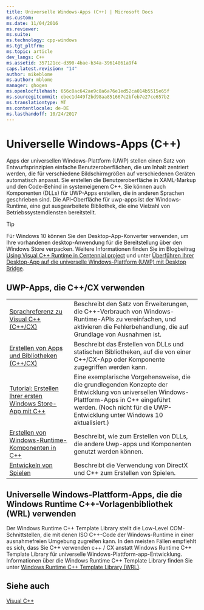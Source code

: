 ```yaml
---
title: Universelle Windows-Apps (C++) | Microsoft Docs
ms.custom: 
ms.date: 11/04/2016
ms.reviewer: 
ms.suite: 
ms.technology: cpp-windows
ms.tgt_pltfrm: 
ms.topic: article
dev_langs: C++
ms.assetid: 357121cc-d390-4bae-b34a-39614861a9f4
caps.latest.revision: "14"
author: mikeblome
ms.author: mblome
manager: ghogen
ms.openlocfilehash: 656c8ac642ae9c8a6a76e1ed52ca014b5515e65f
ms.sourcegitcommit: ebec1d449f2bd98aa851667c2bfeb7e27ce657b2
ms.translationtype: MT
ms.contentlocale: de-DE
ms.lasthandoff: 10/24/2017
---
```

# <a name="universal-windows-apps-c"></a>Universelle Windows-Apps (C++)
Apps der universellen Windows-Plattform (UWP) stellen einen Satz von Entwurfsprinzipien einfache Benutzeroberflächen, die um Inhalt zentriert werden, die für verschiedene Bildschirmgrößen auf verschiedenen Geräten automatisch anpasst. Sie erstellen die Benutzeroberfläche in XAML-Markup und den Code-Behind in systemeigenem C++. Sie können auch Komponenten (DLLs) für UWP-Apps erstellen, die in anderen Sprachen geschrieben sind. Die API-Oberfläche für uwp-apps ist der Windows-Runtime, eine gut ausgearbeitete Bibliothek, die eine Vielzahl von Betriebssystemdiensten bereitstellt.  

> [!TIP]  
> Für Windows 10 können Sie den Desktop-App-Konverter verwenden, um Ihre vorhandenen desktop-Anwendung für die Bereitstellung über den Windows Store verpacken. Weitere Informationen finden Sie im Blogbeitrag [Using Visual C++ Runtime in Centennial project](https://blogs.msdn.microsoft.com/vcblog/2016/07/07/using-visual-c-runtime-in-centennial-project) und unter [Überführen Ihrer Desktop-App auf die universelle Windows-Plattform (UWP) mit Desktop Bridge](https://msdn.microsoft.com/en-us/windows/uwp/porting/desktop-to-uwp-root).
  
  
## <a name="uwp-apps-that-use-ccx"></a>UWP-Apps, die C++/CX verwenden  
  
|||  
|-|-|  
|[Sprachreferenz zu Visual C++ (C++/CX)](../cppcx/visual-c-language-reference-c-cx.md)|Beschreibt den Satz von Erweiterungen, die C++-Verbrauch von Windows-Runtime-APIs zu vereinfachen, und aktivieren die Fehlerbehandlung, die auf Grundlage von Ausnahmen ist.|  
|[Erstellen von Apps und Bibliotheken (C++/CX)](../cppcx/building-apps-and-libraries-c-cx.md)|Beschreibt das Erstellen von DLLs und statischen Bibliotheken, auf die von einer C++/CX-App oder Komponente zugegriffen werden kann.|  
|[Tutorial: Erstellen Ihrer ersten Windows Store-App mit C++](https://docs.microsoft.com/en-us/windows/uwp/get-started/create-a-basic-windows-10-app-in-cpp)|Eine exemplarische Vorgehensweise, die die grundlegenden Konzepte der Entwicklung von universellen Windows-Plattform-Apps in C++ eingeführt werden. (Noch nicht für die UWP-Entwicklung unter Windows 10 aktualisiert.)|  
|[Erstellen von Windows-Runtime-Komponenten in C++](https://docs.microsoft.com/en-us/windows/uwp/winrt-components/creating-windows-runtime-components-in-cpp)|Beschreibt, wie zum Erstellen von DLLs, die andere Uwp-apps und Komponenten genutzt werden können.|  
|[Entwickeln von Spielen](https://docs.microsoft.com/en-us/windows/uwp/gaming/)|Beschreibt die Verwendung von DirectX und C++ zum Erstellen von Spielen.|  
  
## <a name="universal-windows-platform-apps-that-use-the-windows-runtime-c-template-library-wrl"></a>Universelle Windows-Plattform-Apps, die die Windows Runtime C++-Vorlagenbibliothek (WRL) verwenden 
 Der Windows Runtime C++ Template Library stellt die Low-Level COM-Schnittstellen, die mit denen ISO C++-Code der Windows-Runtime in einer ausnahmefreien Umgebung zugreifen kann. In den meisten Fällen empfiehlt es sich, dass Sie C++ verwenden c++ / CX anstatt Windows Runtime C++ Template Library für universelle Windows-Plattform-app-Entwicklung. Informationen über die Windows Runtime C++ Template Library finden Sie unter [Windows Runtime C++ Template Library (WRL)](../windows/windows-runtime-cpp-template-library-wrl.md).  
  
## <a name="see-also"></a>Siehe auch  
 [Visual C++](../visual-cpp-in-visual-studio.md)

